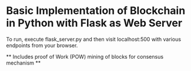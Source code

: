 # Basic Implementation of Blockchain in Python with Flask as Web Server

To run, execute flask_server.py and then visit localhost:500 with various endpoints from your browser.

** Includes proof of Work (POW) mining of blocks for consensus mechanism **